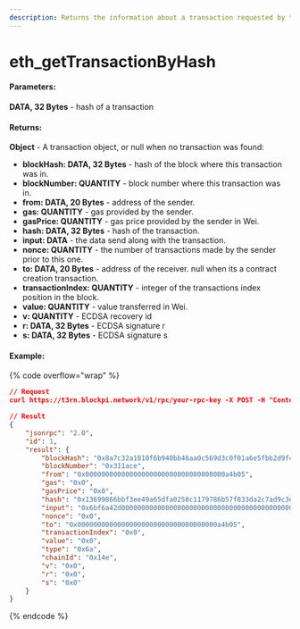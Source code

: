 ```yaml
---
description: Returns the information about a transaction requested by transaction hash.
---
```


# eth\_getTransactionByHash

#### **Parameters:**

**DATA, 32 Bytes** - hash of a transaction

#### **Returns:**

**Object** - A transaction object, or null when no transaction was found:

* **blockHash: DATA, 32 Bytes** - hash of the block where this transaction was in.
* **blockNumber: QUANTITY** - block number where this transaction was in.
* **from: DATA, 20 Bytes** - address of the sender.
* **gas: QUANTITY** - gas provided by the sender.
* **gasPrice: QUANTITY** - gas price provided by the sender in Wei.
* **hash: DATA, 32 Bytes** - hash of the transaction.
* **input: DATA** - the data send along with the transaction.
* **nonce: QUANTITY** - the number of transactions made by the sender prior to this one.
* **to: DATA, 20 Bytes** - address of the receiver. null when its a contract creation transaction.
* **transactionIndex: QUANTITY** - integer of the transactions index position in the block.
* **value: QUANTITY** - value transferred in Wei.
* **v: QUANTITY** - ECDSA recovery id
* **r: DATA, 32 Bytes** - ECDSA signature r
* **s: DATA, 32 Bytes** - ECDSA signature s

#### Example:

{% code overflow="wrap" %}
```json
// Request
curl https://t3rn.blockpi.network/v1/rpc/your-rpc-key -X POST -H "Content-Type: application/json" --data '{"jsonrpc":"2.0","method":"eth_getTransactionByHash","params":["0x13699866bbf3ee49a65dfa0258c1179786b57f833da2c7ad9c3ef1f2f596afba"],"id":1}'

// Result
{
    "jsonrpc": "2.0",
    "id": 1,
    "result": {
        "blockHash": "0x8a7c32a1810f6b940bb46aa0c569d3c0f01a6e5fbb2d9f471cb2124b5eccea29",
        "blockNumber": "0x311ace",
        "from": "0x00000000000000000000000000000000000a4b05",
        "gas": "0x0",
        "gasPrice": "0x0",
        "hash": "0x13699866bbf3ee49a65dfa0258c1179786b57f833da2c7ad9c3ef1f2f596afba",
        "input": "0x6bf6a42d000000000000000000000000000000000000000000000000000000000000000000000000000000000000000000000000000000000000000000000000007a8f910000000000000000000000000000000000000000000000000000000000311ace0000000000000000000000000000000000000000000000000000000000000001",
        "nonce": "0x0",
        "to": "0x00000000000000000000000000000000000a4b05",
        "transactionIndex": "0x0",
        "value": "0x0",
        "type": "0x6a",
        "chainId": "0x14e",
        "v": "0x0",
        "r": "0x0",
        "s": "0x0"
    }
}
```
{% endcode %}
